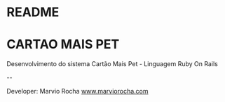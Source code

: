 # README

# CARTAO MAIS PET

Desenvolvimento do sistema Cartão Mais Pet - Linguagem Ruby On Rails

--

Developer: Marvio Rocha www.marviorocha.com

